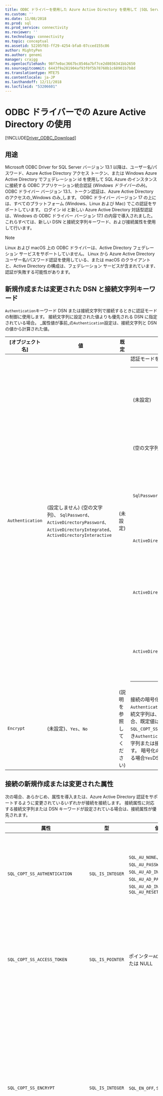 ```yaml
---
title: ODBC ドライバーを使用した Azure Active Directory を使用して |SQL Server 用 Microsoft Docs
ms.custom: ''
ms.date: 11/08/2018
ms.prod: sql
ms.prod_service: connectivity
ms.reviewer: ''
ms.technology: connectivity
ms.topic: conceptual
ms.assetid: 52205f03-ff29-4254-bfa8-07cced155c86
author: MightyPen
ms.author: genemi
manager: craigg
ms.openlocfilehash: 98f7e0ac3667bc8546a7bf7ce2d8036341bb2650
ms.sourcegitcommit: 6443f9a281904af93f0f5b78760b1c68901b7b8d
ms.translationtype: MTE75
ms.contentlocale: ja-JP
ms.lasthandoff: 12/11/2018
ms.locfileid: "53206601"
---
```

# <a name="using-azure-active-directory-with-the-odbc-driver"></a>ODBC ドライバーでの Azure Active Directory の使用
[!INCLUDE[Driver_ODBC_Download](../../includes/driver_odbc_download.md)]

## <a name="purpose"></a>用途

Microsoft ODBC Driver for SQL Server バージョン 13.1 以降は、ユーザー名/パスワード、Azure Active Directory アクセス トークン、または Windows Azure Active Directory でフェデレーション id を使用して SQL Azure のインスタンスに接続する ODBC アプリケーション統合認証 (_Windows ドライバーのみ_)。 ODBC ドライバー バージョン 13.1、トークン認証は、Azure Active Directory のアクセスの_Windows のみ_します。 ODBC ドライバー バージョン 17 の上には、すべてのプラットフォーム (Windows、Linux および Mac) でこの認証をサポートしています。 ログイン id と新しい Azure Active Directory 対話型認証は、Windows の ODBC ドライバー バージョン 17.1 の内容で導入されました。 これらすべては、新しい DSN と接続文字列キーワード、および接続属性を使用して行います。

> [!NOTE]
> Linux および macOS 上の ODBC ドライバーは、Active Directory フェデレーション サービスをサポートしていません。 Linux から Azure Active Directory ユーザー名/パスワード認証を使用している、または macOS のクライアントと、Active Directory の構成は、フェデレーション サービスが含まれています、認証が失敗する可能性があります。

## <a name="new-andor-modified-dsn-and-connection-string-keywords"></a>新規作成または変更された DSN と接続文字列キーワード

`Authentication`キーワード DSN または接続文字列で接続するときに認証モードの制御に使用します。 接続文字列に設定された値よりも優先される DSN に指定されている場合。 _属性値が事前_の`Authentication`設定は、接続文字列と DSN の値から計算された値。

|[オブジェクト名]|値|既定|[説明]|
|-|-|-|-|
|`Authentication`|(設定しません) (空の文字列)、 `SqlPassword`、 `ActiveDirectoryPassword`、 `ActiveDirectoryIntegrated`、 `ActiveDirectoryInteractive`|(未設定)|認証モードを制御します。<table><tr><th>[値]<th>[説明]<tr><td>(未設定)<td>認証モードの他のキーワード (既存のレガシ接続オプション) によって決まります<tr><td>(空の文字列)<td>接続文字列: "{0}"オーバーライド設定を解除し、`Authentication`値、DSN に設定します。<tr><td>`SqlPassword`<td>ユーザー名とパスワードを使用して SQL Server インスタンスに直接認証します。<tr><td>`ActiveDirectoryPassword`<td>ユーザー名とパスワードを使用して id を Azure Active Directory で認証します。<tr><td>`ActiveDirectoryIntegrated`<td>_Windows ドライバーのみ_します。 統合認証を使用して id を Azure Active Directory で認証します。<tr><td>`ActiveDirectoryInteractive`<td>_Windows ドライバーのみ_します。 対話型認証を使用して id を Azure Active Directory で認証します。</table>|
|`Encrypt`|(未設定)、`Yes`、`No`|(説明を参照してください)|接続の暗号化を制御します。 場合の前の属性値、`Authentication`の設定が_none_ 、DSN または接続文字列は、既定値は`Yes`します。 それ以外の場合、既定値は `No` です。 場合、属性`SQL_COPT_SS_AUTHENTICATION`の前の属性値を上書き`Authentication`、明示的に DSN または接続文字列または接続属性での暗号化の値を設定します。 暗号化の前の属性値が`Yes`値が設定されている場合`Yes`DSN または接続文字列にします。|

## <a name="new-andor-modified-connection-attributes"></a>接続の新規作成または変更された属性

次の場合、あらかじめ、属性を導入または、Azure Active Directory 認証をサポートするように変更されているいずれかが接続を接続します。 接続属性に対応する接続文字列または DSN キーワードが設定されている場合は、接続属性が優先されます。

|属性|型|値|既定|[説明]|
|-|-|-|-|-|
|`SQL_COPT_SS_AUTHENTICATION`|`SQL_IS_INTEGER`|`SQL_AU_NONE`、`SQL_AU_PASSWORD`、`SQL_AU_AD_INTEGRATED`、`SQL_AU_AD_PASSWORD`、`SQL_AU_AD_INTERACTIVE`、`SQL_AU_RESET`|(未設定)|説明を参照してください。`Authentication`上記キーワード。 `SQL_AU_NONE` セットを明示的にオーバーライドするために提供されます`Authentication`DSN または接続文字列の値に`SQL_AU_RESET`DSN または接続文字列の値を優先できるように、設定された場合に、属性と設定解除されます。|
|`SQL_COPT_SS_ACCESS_TOKEN`|`SQL_IS_POINTER`|ポインター`ACCESSTOKEN`または NULL|NULL|Null 以外の場合は、使用する azure Ad アクセス トークンを指定します。 アクセス トークンを指定するエラーとも`UID`、 `PWD`、 `Trusted_Connection`、または`Authentication`接続文字列キーワードまたは同等の属性。 <br> **注:** ODBC ドライバー バージョン 13.1 に対してのみサポートしてこの_Windows_します。|
|`SQL_COPT_SS_ENCRYPT`|`SQL_IS_INTEGER`|`SQL_EN_OFF`, `SQL_EN_ON`|(説明を参照してください)|接続の暗号化を制御します。 `SQL_EN_OFF` `SQL_EN_ON`を無効にして、それぞれの暗号化を有効にします。 場合の前の属性値、`Authentication`の設定が_none_または`SQL_COPT_SS_ACCESS_TOKEN`が設定されていると`Encrypt`既定値は、DSN または接続文字列で指定されていない`SQL_EN_ON`します。 それ以外の場合、既定値は `SQL_EN_OFF` です。 場合接続属性`SQL_COPT_SS_AUTHENTICATION`に設定されていない_none_に明示的に設定して、`SQL_COPT_SS_ENCRYPT`目的の値を場合`Encrypt`DSN または接続文字列で指定されていません。 この属性のコントロールの有効値[接続の暗号化を使用するかどうか。](https://docs.microsoft.com/sql/relational-databases/native-client/features/using-encryption-without-validation)|
|`SQL_COPT_SS_OLDPWD`|\-|\-|\-|AAD のプリンシパルにパスワードの変更は ODBC 接続を実現できないため、Azure Active Directory でサポートされません。 <br><br>SQL Server 2005 では、SQL Server 認証におけるパスワードの期限切れが導入されました。 `SQL_COPT_SS_OLDPWD`クライアントは、接続の古いと新しいパスワードの両方を提供できるようにする属性が追加されます。 この属性が設定されている場合、接続文字列には変更された "古いパスワード" が含まれているので、プロバイダーは最初の接続またはそれ以降の接続で接続プールを使用しません。|
|`SQL_COPT_SS_INTEGRATED_SECURITY`|`SQL_IS_INTEGER`|`SQL_IS_OFF`、`SQL_IS_ON`|`SQL_IS_OFF`|_非推奨とされます_; を使用して、`SQL_COPT_SS_AUTHENTICATION`設定`SQL_AU_AD_INTEGRATED`代わりにします。 <br><br>強制的には、サーバー ログインのアクセスの検証に Windows 認証 (Kerberos では、Linux および macOS) の使用します。 Windows 認証を使用すると、ドライバーがの一部として提供されるユーザー id とパスワードの値を無視`SQLConnect`、 `SQLDriverConnect`、または`SQLBrowseConnect`処理します。|

## <a name="ui-additions-for-azure-active-directory-windows-driver-only"></a>Azure Active Directory (Windows ドライバー) の UI の変更点

Azure AD で認証を使用するために必要な追加のオプションの DSN セットアップとドライバーの接続の Ui が強化されています。

### <a name="creating-and-editing-dsns-in-the-ui"></a>作成と編集 UI で Dsn

作成するときに、認証オプションを使用して新しい Azure AD またはドライバーのセットアップ UI を使用して既存の DSN を編集することができます。

SQL Azure への Azure Active Directory 統合認証の場合: `Authentication=ActiveDirectoryIntegrated`

![CreateNewDSN_ADIntegrated.png](windows/CreateNewDSN_ADIntegrated.png)

`Authentication=ActiveDirectoryPassword` SQL Azure に Azure Active Directory ユーザー名/パスワード認証

![CreateNewDSN_ADPassword.png](windows/CreateNewDSN_ADPassword.png)

`Authentication=ActiveDirectoryInteractive` SQL Azure に Azure Active Directory 対話型認証

![CreateNewDSN_ADInteractive.png](windows/CreateNewDSN_ADInteractive.png)

`Authentication=SqlPassword` SQL Server へのユーザー名/パスワード認証 (Azure またはそれ以外の場合)

![CreateNewDSN_SQLServer.png](windows/CreateNewDSN_SQLServer.png)

`Trusted_Connection=Yes` Windows のレガシ SSPI 統合認証

![CreateNewDSN_winSSPI.png](windows/CreateNewDSN_winSSPI.png)

5 つのオプションに対応`Trusted_Connection=Yes`(既存レガシ Windows 統合認証の SSPI 専用) と`Authentication=` `ActiveDirectoryIntegrated`、 `SqlPassword`、 `ActiveDirectoryPassword`、および`ActiveDirectoryInteractive`、それぞれします。

### <a name="sqldriverconnect-prompt-windows-driver-only"></a>SQLDriverConnect プロンプト (Windows ドライバー)

接続を完了に必要な情報を要求するときに、SQLDriverConnect によって表示されるプロンプト ダイアログには、Azure AD 認証のための 3 つの新しいオプションが含まれています。

![ServerLogin.png](windows/ServerLogin.png)

これらのオプションは、UI 上の DSN セットアップで使用できる、同じ 5 つに対応します。

### <a name="example-connection-strings"></a>接続文字列の例
1. SQL Server 認証のレガシ構文。 サーバー証明書が検証されていないと、サーバーがそれを適用している場合のみ暗号化を使用します。 ユーザー名/パスワードは、接続文字列で渡されます。
`server=Server;database=Database;UID=UserName;PWD=Password;`
2. SQL 認証の新しい構文です。 クライアントが暗号化を要求 (既定値の`Encrypt`は`true`) し検証済みの暗号化の設定に関係なく、サーバー証明書を取得します (しない限り、`TrustServerCertificate`に設定されている`true`)。 ユーザー名/パスワードは、接続文字列で渡されます。
 `server=Server;database=Database;UID=UserName;PWD=Password;Authentication=SqlPassword;`
3. 統合 Windows 認証 (Kerberos では、Linux および macOS) (SQL Server または SQL IaaS) のための SSPI を現在の構文を使用します。 暗号化を使用しない場合、サーバー証明書は検証されません。 
`server=Server;database=Database;Trusted_Connection=yes;`
4. (_Windows ドライバーのみ_)。統合 Windows 認証 (ターゲット データベースが SQL Server または SQL IaaS) の場合は、SSPI - 新しい構文を使用します。 クライアントが暗号化を要求 (既定値の`Encrypt`は`true`) し検証済みの暗号化の設定に関係なく、サーバー証明書を取得します (しない限り、`TrustServerCertificate`に設定されている`true`)。 
`server=Server;database=Database;Authentication=ActiveDirectoryIntegrated;`
5. AAD のユーザー名/パスワード認証 (ターゲット データベースが Azure SQL DB の場合)。 暗号化設定に関係なく、サーバー証明書が検証を取得します (しない限り、`TrustServerCertificate`に設定されている`true`)。 ユーザー名/パスワードは、接続文字列で渡されます。 
`server=Server;database=Database;UID=UserName;PWD=Password;Authentication=ActiveDirectoryPassword;`
6. (_Windows ドライバーのみ_)。統合 Windows 認証が ADAL を使用して、Windows アカウントの資格情報を AAD に発行されたアクセス トークンを引き換えを含む、Azure SQL Database が、ターゲット データベースにある場合します。 暗号化設定に関係なく、サーバー証明書が検証を取得します (しない限り、`TrustServerCertificate`に設定されている`true`)。 
`server=Server;database=Database;Authentication=ActiveDirectoryIntegrated;`
7. (_Windows ドライバーのみ_)。AAD 対話型認証では、Azure multi-factor Authentication のテクノロジを使用して、接続を設定します。 ログイン ID を提供することで、このモードで Windows Azure の認証ダイアログがトリガーされ、接続を完了するためのパスワードを入力できます。 ユーザー名は、接続文字列で渡されます。
`server=Server;database=Database;UID=UserName;Authentication=ActiveDirectoryInteractive;`

![WindowsAzureAuth.png](windows/WindowsAzureAuth.png)

> [!NOTE] 
>- Windows ODBC ドライバーを使用した Active Directory の新しいオプションを使用している場合ことを確認します。、 [for SQL Server の Active Directory 認証ライブラリ](https://go.microsoft.com/fwlink/?LinkID=513072)がインストールされています。 Linux と macOS のドライバーを使用して、ことを確認します。`libcurl`がインストールされています。 ドライバー バージョン 17.2 以降では、これは明示的な依存関係、その他の認証方法または ODBC の操作に必要ではないためです。
>- を SQL Server アカウントのユーザー名とパスワードを使用して接続を使用できます、新しい`SqlPassword`オプションは、このオプションにより、より安全な接続の既定値から場合に、特に SQL Azure の使用することをお勧めします。
>- を、Azure Active Directory アカウントのユーザー名とパスワードを使用して接続するには指定`Authentication=ActiveDirectoryPassword`接続文字列で、`UID`と`PWD`キーワードで、ユーザー名とパスワードをそれぞれします。
>- を Windows 統合認証または Active Directory 統合 (Windows ドライバー) 認証を使用して接続するには指定`Authentication=ActiveDirectoryIntegrated`接続文字列にします。 ドライバーは、適切な認証モードを自動的に選択します。 `UID` `PWD`指定されていない必要があります。
>- Active Directory Interactive (Windows ドライバー) の認証を使用して接続する`UID`指定する必要があります。

## <a name="authenticating-with-an-access-token"></a>アクセス トークンを使用した認証

`SQL_COPT_SS_ACCESS_TOKEN`接続前の属性の代わりにユーザー名とパスワード、認証の Azure AD から取得したアクセス トークンを使用できるように、ネゴシエーションと、ドライバーによって、アクセス トークンの取得にも実行されません。 アクセス トークンを使用する設定、`SQL_COPT_SS_ACCESS_TOKEN`へのポインターへの接続属性、`ACCESSTOKEN`構造体。

~~~
typedef struct AccessToken
{
    DWORD dataSize;
    BYTE data[];
} ACCESSTOKEN;
~~~

`ACCESSTOKEN` 4 バイトで構成される可変長の構造は、_長さ_続けて_長さ_アクセス トークンを形成する非透過的なデータのバイト数。 経由で 1 つ取得したどの SQL Server では、アクセス トークンを処理するため、 [OAuth 2.0](https://docs.microsoft.com/azure/active-directory/develop/active-directory-authentication-scenarios) JSON 応答は、各バイトのパディング バイトの ASCII 文字のみを格納している ucs-2 ではこの文字列のような 0 が続くように展開する必要がありますただし、は、トークン。非透過の値と、バイト単位で指定された長さには、null 終端記号を含めないでください。 制約のため、かなり長さと形式、認証には、このメソッドは使用したプログラムで使用可能なのみ、`SQL_COPT_SS_ACCESS_TOKEN`接続属性です。 対応する DSN または接続文字列キーワードはありません。 接続文字列に含める必要がありますいない`UID`、 `PWD`、 `Authentication`、または`Trusted_Connection`キーワード。

> [!NOTE]
> ODBC ドライバー バージョン 13.1 に対してこの認証のみサポートして_Windows_します。

## <a name="azure-active-directory-authentication-sample-code"></a>Azure Active Directory 認証サンプル コード

次の例では、接続キーワードを持つ Azure Active Directory を使用して SQL Server への接続に必要なコードを示します。 アプリケーション コード自体を変更する必要がないことに注意してください。接続文字列、または DSN を使用する場合は、認証に AAD を使用するために必要な唯一の変更を示します。
~~~
    ...
    SQLCHAR connString[] = "Driver={ODBC Driver 13 for SQL Server};Server={server};UID=myuser;PWD=myPass;Authentication=ActiveDirectoryPassword"
    ...
    SQLDriverConnect(hDbc, NULL, connString, SQL_NTS, NULL, 0, NULL, SQL_DRIVER_NOPROMPT);  
    ...
~~~
次の例では、アクセス トークン認証による Azure Active Directory を使用して SQL Server への接続に必要なコードを示します。 この場合、アクセス トークンを処理し、関連付けられている接続属性を設定するアプリケーション コードを変更する必要は。
~~~
    SQLCHAR connString[] = "Driver={ODBC Driver 13 for SQL Server};Server={server}"
    SQLCHAR accessToken[] = "eyJ0eXAiOi..."; // In the format extracted from an OAuth JSON response
    ...
    DWORD dataSize = 2 * strlen(accessToken);
    ACCESSTOKEN *pAccToken = malloc(sizeof(ACCESSTOKEN) + dataSize);
    pAccToken->dataSize = dataSize;
    // Expand access token with padding bytes
    for(int i = 0, j = 0; i < dataSize; i += 2, j++) {
        pAccToken->data[i] = accessToken[j];
        pAccToken->data[i+1] = 0;
    }
    ...
    SQLSetConnectAttr(hDbc, SQL_COPT_SS_ACCESS_TOKEN, (SQLPOINTER)pAccToken, SQL_IS_POINTER);
    SQLDriverConnect(hDbc, NULL, connString, SQL_NTS, NULL, 0, NULL, SQL_DRIVER_NOPROMPT);      
    ...
    free(pAccToken);
~~~
Azure Active Directory 対話型認証で使用する接続文字列の例は、次のです。 ない PWD フィールド、パスワードを入力するときは、Windows Azure Authentication 画面を使用すると、注意してください。
~~~
SQLCHAR connString[] = "Driver={ODBC Driver 17 for SQL Server};Server={server};UID=myuser;Authentication=ActiveDirectoryInteractive"
~~~

## <a name="see-also"></a>参照
[Azure AD 認証を使用して Azure SQL DB のトークン ベースの認証のサポート](https://blogs.msdn.microsoft.com/sqlsecurity/2016/02/09/token-based-authentication-support-for-azure-sql-db-using-azure-ad-auth)

